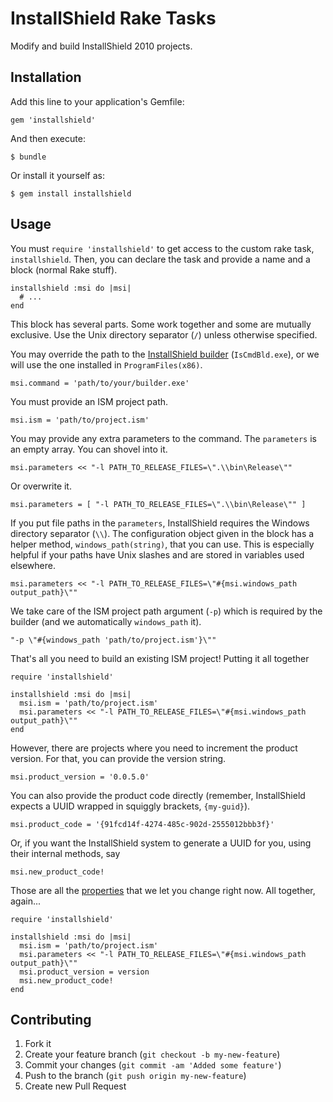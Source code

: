 # InstallShield Rake Tasks

Modify and build InstallShield 2010 projects.

## Installation

Add this line to your application's Gemfile:

    gem 'installshield'

And then execute:

    $ bundle

Or install it yourself as:

    $ gem install installshield

## Usage
You must `require 'installshield'` to get access to the custom rake task, `installshield`. Then, you can declare the task and provide a name and a block (normal Rake stuff).

    installshield :msi do |msi|
      # ...
    end
    
This block has several parts. Some work together and some are mutually exclusive. Use the Unix directory separator (`/`) unless otherwise specified.

You may override the path to the [InstallShield builder][1] (`IsCmdBld.exe`), or we will use the one installed in `ProgramFiles(x86)`.

    msi.command = 'path/to/your/builder.exe'
    
You must provide an ISM project path.

    msi.ism = 'path/to/project.ism'
    
You may provide any extra parameters to the command. The `parameters` is an empty array. You can shovel into it.
    
    msi.parameters << "-l PATH_TO_RELEASE_FILES=\".\\bin\Release\""

Or overwrite it.

    msi.parameters = [ "-l PATH_TO_RELEASE_FILES=\".\\bin\Release\"" ]

If you put file paths in the `parameters`, InstallShield requires the Windows directory separator (`\\`). The configuration object given in the block has a helper method, `windows_path(string)`, that you can use. This is especially helpful if your paths have Unix slashes and are stored in variables used elsewhere.

    msi.parameters << "-l PATH_TO_RELEASE_FILES=\"#{msi.windows_path output_path}\""

We take care of the ISM project path argument (`-p`) which is required by the builder (and we automatically `windows_path` it).

    "-p \"#{windows_path 'path/to/project.ism'}\""

That's all you need to build an existing ISM project! Putting it all together

    require 'installshield'
    
    installshield :msi do |msi|
      msi.ism = 'path/to/project.ism'
      msi.parameters << "-l PATH_TO_RELEASE_FILES=\"#{msi.windows_path output_path}\""
    end

However, there are projects where you need to increment the product version. For that, you can provide the version string.

    msi.product_version = '0.0.5.0'

You can also provide the product code directly (remember, InstallShield expects a UUID wrapped in squiggly brackets, `{my-guid}`).

    msi.product_code = '{91fcd14f-4274-485c-902d-2555012bbb3f}'

Or, if you want the InstallShield system to generate a UUID for you, using their internal methods, say

    msi.new_product_code!

Those are all the [properties][2] that we let you change right now. All together, again... 

    require 'installshield'
    
    installshield :msi do |msi|
      msi.ism = 'path/to/project.ism'
      msi.parameters << "-l PATH_TO_RELEASE_FILES=\"#{msi.windows_path output_path}\""
      msi.product_version = version
      msi.new_product_code!
    end

## Contributing

1. Fork it
2. Create your feature branch (`git checkout -b my-new-feature`)
3. Commit your changes (`git commit -am 'Added some feature'`)
4. Push to the branch (`git push origin my-new-feature`)
5. Create new Pull Request

 [1]: http://helpnet.installshield.com/installshield16helplib/ISCmdBldParam.htm
 [2]: http://helpnet.installshield.com/installshield16helplib/IHelpAutoISWiProject.htm